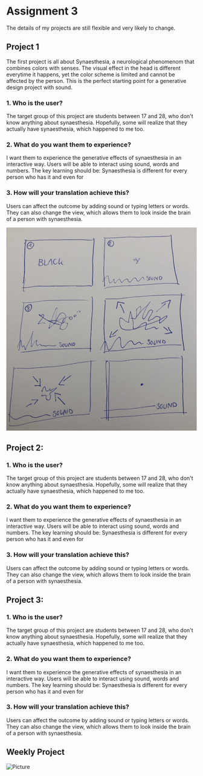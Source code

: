 # Assignment 3

The details of my projects are still flexible and very likely to change. 

## Project 1 ##

The first project is all about Synaesthesia, a neurological phenomenom that combines colors with senses. The visual effect in the head is different everytime it happens, yet the color scheme is limited and cannot be affected by the person. This is the perfect starting point for a generative design project with sound. 

### 1. Who is the user? ###

The target group of this project are students between 17 and 28, who don't know anything about synaesthesia. Hopefully, some will realize that they actually have synaesthesia, which happened to me too. 

### 2. What do you want them to experience? ###

I want them to experience the generative effects of synaesthesia in an interactive way. Users will be able to interact using sound, words and numbers. The key learning should be: Synaesthesia is different for every person who has it and even for 

### 3. How will your translation achieve this? ###

Users can affect the outcome by adding sound or typing letters or words. They can also change the view, which allows them to look inside the brain of a person with synaesthesia. 

![Picture](Project1_Sketch.JPG)

## Project 2:  ##

### 1. Who is the user? ###

The target group of this project are students between 17 and 28, who don't know anything about synaesthesia. Hopefully, some will realize that they actually have synaesthesia, which happened to me too. 

### 2. What do you want them to experience? ###

I want them to experience the generative effects of synaesthesia in an interactive way. Users will be able to interact using sound, words and numbers. The key learning should be: Synaesthesia is different for every person who has it and even for 

### 3. How will your translation achieve this? ###

Users can affect the outcome by adding sound or typing letters or words. They can also change the view, which allows them to look inside the brain of a person with synaesthesia. 

## Project 3: ##

### 1. Who is the user? ###

The target group of this project are students between 17 and 28, who don't know anything about synaesthesia. Hopefully, some will realize that they actually have synaesthesia, which happened to me too. 

### 2. What do you want them to experience? ###

I want them to experience the generative effects of synaesthesia in an interactive way. Users will be able to interact using sound, words and numbers. The key learning should be: Synaesthesia is different for every person who has it and even for 

### 3. How will your translation achieve this? ###

Users can affect the outcome by adding sound or typing letters or words. They can also change the view, which allows them to look inside the brain of a person with synaesthesia. 

## Weekly Project ##

![Picture](Openframeworks_3D.png)

